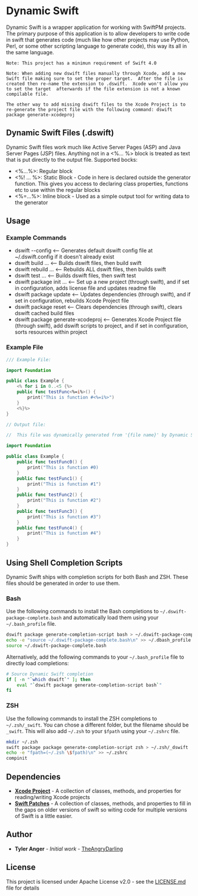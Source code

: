 # Dynamic Swift

Dynamic Swift is a wrapper application for working with SwiftPM projects.  The primary purpose of this application is to allow developers to write code in swift that generates code (much like how other projects may use Python, Perl, or some other scripting language to generate code), this way its all in the same language.

    Note: This project has a minimun requirement of Swift 4.0 

    Note: When adding new dswift files manually through Xcode, add a new Swift file making sure to set the proper target.  After the file is created then re-name the extension to .dswift.  Xcode won't allow you to set the target  afterwards if the file extension is not a known compilable file.

    The other way to add missing dswift files to the Xcode Project is to re-generate the project file with the following command: dswift package generate-xcodeproj

## Dynamic Swift Files (.dswift)

Dynamic Swift files work much like Active Server Pages (ASP) and Java Server Pages (JSP) files.  Anything not in a <%... %> block is treated as text that is put directly to the output file.
Supported bocks:

* <%...%>: Regular block
* <%! ... %>: Static Block - Code in here is declared outside the generator function.  This gives you access to declaring class properties, functions etc to use within the regular blocks
* <%=...%>: Inline block - Used as a simple output tool for writing data to the generator

## Usage

### Example Commands

* dswift --config <-- Generates default dswift config file at ~/.dswift.config if it doesn't already exist
* dswift build ... <-- Builds dswift files, then build swift
* dswift rebuild ... <-- Rebuilds ALL dswift files, then builds swift
* dswift test ... <-- Builds dswift files, then swift test
* dswift package init ... <-- Set up a new project (through swift), and if set in configuration, adds license file and updates readme file
* dswift package update <-- Updates dependencies (through swift), and if set in configuration, rebuilds Xcode Project file
* dswift package reset <-- Clears dependencies (through swift), clears dswift cached build files
* dswift package generate-xcodeproj <-- Generates Xcode Project file (through swift), add dswift scripts to project, and if set in configuration, sorts resources within project

### Example File

```swift
/// Example File:

import Foundation

public class Example {
    <% for i in 0..<5 {%>
    public func testFunc<%=i%>() {
        print("This is function #<%=i%>")
    }
    <%}%>
}

// Output file:

//  This file was dynamically generated from '{file name}' by Dynamic Swift.  Please do not modify directly.

import Foundation

public class Example {
    public func testFunc0() {
        print("This is function #0)
    }
    public func testFunc1() {
        print("This is function #1")
    }
    public func testFunc2() {
        print("This is function #2")
    }
    public func testFunc3() {
        print("This is function #3")
    }
    public func testFunc4() {
        print("This is function #4")
    }
}
```

## Using Shell Completion Scripts

Dynamic Swift ships with completion scripts for both Bash and ZSH. These files should be generated in order to use them.

### Bash

Use the following commands to install the Bash completions to `~/.dswift-package-complete.bash` and automatically load them using your `~/.bash_profile` file.

```bash
dswift package generate-completion-script bash > ~/.dswift-package-complete.bash
echo -e "source ~/.dswift-package-complete.bash\n" >> ~/.dbash_profile
source ~/.dswift-package-complete.bash
```

Alternatively, add the following commands to your `~/.bash_profile` file to directly load completions:

```bash
# Source Dynamic Swift completion
if [ -n "`which dswift`" ]; then
    eval "`dswift package generate-completion-script bash`"
fi
```

### ZSH

Use the following commands to install the ZSH completions to `~/.zsh/_swift`. You can chose a different folder, but the filename should be `_swift`. This will also add `~/.zsh` to your `$fpath` using your `~/.zshrc` file.

```bash
mkdir ~/.zsh
swift package package generate-completion-script zsh > ~/.zsh/_dswift
echo -e "fpath=(~/.zsh \$fpath)\n" >> ~/.zshrc
compinit
```

## Dependencies

* **[Xcode Project](https://github.com/TheAngryDarling/SwiftXcodeProj)** - A collection of classes, methods, and properties for reading/writing Xcode projects
* **[Swift Patches](https://github.com/TheAngryDarling/SwiftPatches)** - A collection of classes, methods, and properties to fill in the gaps on older versions of swift so witing code for multiple versions of Swift is a little easier.

## Author

* **Tyler Anger** - *Initial work* - [TheAngryDarling](https://github.com/TheAngryDarling)

## License

This project is licensed under Apache License v2.0 - see the [LICENSE.md](LICENSE.md) file for details
